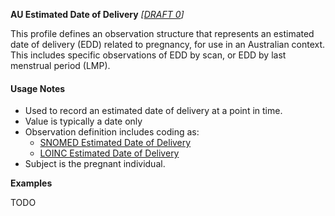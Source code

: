 **AU Estimated Date of Delivery** *[[DRAFT 0](guidance.html)]*

This profile defines an observation structure that represents an estimated date of delivery (EDD) related to pregnancy, for use in an Australian context.
This includes specific observations of EDD by scan, or EDD by last menstrual period (LMP).

#### Usage Notes
* Used to record an estimated date of delivery at a point in time.
* Value is typically a date only
* Observation definition includes coding as:
    * [SNOMED Estimated Date of Delivery](https://healthterminologies.gov.au/fhir/ValueSet/estimated-date-of-delivery-1)
    * [LOINC Estimated Date of Delivery](https://healthterminologies.gov.au/fhir/ValueSet/estimated-date-of-delivery-LOINC-1)
* Subject is the pregnant individual.

**Examples**

TODO
